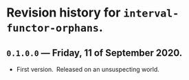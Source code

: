 # Revision history for `interval-functor-orphans`.

## `0.1.0.0` — Friday, 11 of September 2020.

* First version. Released on an unsuspecting world.
